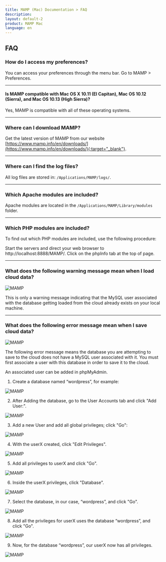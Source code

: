 ```yaml
---
title: MAMP (Mac) Documentation > FAQ
description: 
layout: default-2
product: MAMP Mac
language: en
---
```


## FAQ

### How do I access my preferences?

You can access your preferences through the menu bar. Go to MAMP > Preferences. 

---

#### Is MAMP compatible with Mac OS X 10.11 (El Capitan), Mac OS 10.12 (Sierra), and Mac OS 10.13 (High Sierra)?

Yes, MAMP is compatible with all of these operating systems. 

---

### Where can I download MAMP?

Get the latest version of MAMP from our website [https://www.mamp.info/en/downloads/](https://www.mamp.info/en/downloads/){:target="_blank"}.

---

### Where can I find the log files?

All log files are stored in: `/Applications/MAMP/logs/`.

---

### Which Apache modules are included?

Apache modules are located in the `/Applications/MAMP/Library/modules` folder.

---

### Which PHP modules are included?

To find out which PHP modules are included, use the following procedure:

Start the servers and direct your web browser to http://localhost:8888/MAMP/.
Click on the phpInfo tab at the top of page.

---

<a name="cloud"> </a>

### What does the following warning message mean when I load cloud data?

![MAMP](/en/MAMP-Mac/FAQ/DatabaseWarning.png)

This is only a warning message indicating that the MySQL user associated with the database getting loaded from the cloud already exists on your local machine.

---

### What does the following error message mean when I save cloud data?

![MAMP](/en/MAMP-Mac/FAQ/DatabaseError.png)

The following error message means the database you are attempting to save to the cloud does not have a MySQL user associated with it. You must first associate a user with this database in order to save it to the cloud. 

An associated user can be added in phpMyAdmin.


1) Create a database named “wordpress”, for example:

![MAMP](/en/MAMP-Mac/FAQ/step1.png)

2) After Adding the database, go to the User Accounts tab and click "Add User:".

![MAMP](/en/MAMP-Mac/FAQ/step2.png)

3) Add a new User and add all global privileges; click "Go":

![MAMP](/en/MAMP-Mac/FAQ/step3.png)

4) With the userX created, click "Edit Privileges".

![MAMP](/en/MAMP-Mac/FAQ/step4.png)

5) Add all privileges to userX and click "Go".

![MAMP](/en/MAMP-Mac/FAQ/step5.png)

6) Inside the userX privileges, click "Database".

![MAMP](/en/MAMP-Mac/FAQ/step6.png)

7) Select the database, in our case, “wordpress”, and click "Go".

![MAMP](/en/MAMP-Mac/FAQ/step7.png)

8) Add all the privileges for userX uses the database “wordpress”, and click "Go".

![MAMP](/en/MAMP-Mac/FAQ/step8.png)
 
9) Now, for the database “wordpress”, our userX now has all privileges.

![MAMP](/en/MAMP-Mac/FAQ/step9.png)


